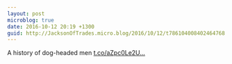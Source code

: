 ```yaml
---
layout: post
microblog: true
date: 2016-10-12 20:19 +1300
guid: http://JacksonOfTrades.micro.blog/2016/10/12/t786104008402464768.html
---
```

A history of dog-headed men [t.co/aZpc0Le2U...](https://t.co/aZpc0Le2Ux)
